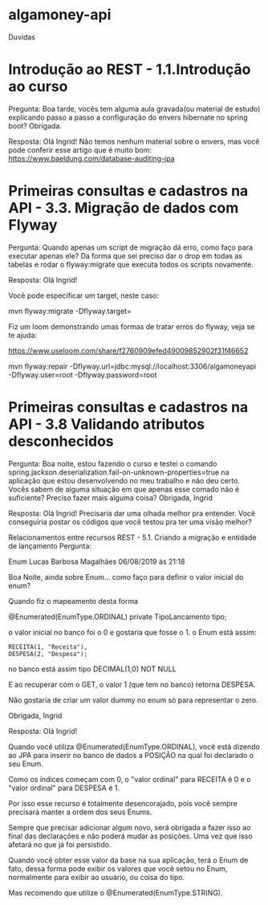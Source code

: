 # algamoney-api

Duvidas
# Introdução ao REST - 1.1.Introdução ao curso
Pregunta:
 Boa tarde, vocês tem alguma aula gravada(ou material de estudo) explicando passo a passo a configuração do envers hibernate no spring boot? Obrigada.

Resposta:
 Olá Ingrid!
 Não temos nenhum material sobre o envers, mas você pode conferir esse artigo que é muito bom:
 https://www.baeldung.com/database-auditing-jpa

# Primeiras consultas e cadastros na API - 3.3. Migração de dados com Flyway
Pergunta:
 Quando apenas um script de migração dá erro, como faço para executar apenas ele?
 Da forma que sei preciso dar o drop em todas as tabelas e rodar o flyway:migrate que executa todos os scripts novamente.

Resposta:
Olá Ingrid!

Você pode especificar um target, neste caso:

mvn flyway:migrate -Dflyway.target=<sua-versao>

Fiz um loom demonstrando umas formas de tratar erros do flyway, veja se te ajuda:

https://www.useloom.com/share/f2760909efed49009852902f31f46652

mvn flyway:repair -Dflyway.url=jdbc:mysql://localhost:3306/algamoneyapi -Dflyway.user=root -Dflyway.password=root 

# Primeiras consultas e cadastros na API -  3.8 Validando atributos desconhecidos

Pergunta:
 Boa noite, 
 estou fazendo o curso e testei o comando
 spring.jackson.deserialization.fail-on-unknown-properties=true
 na aplicação que estou desenvolvendo no meu trabalho e não deu certo.
 Vocês sabem de alguma situação em que apenas esse comado não é suficiente?
 Preciso fazer mais alguma coisa?
 Obrigada,
 Ingrid

Resposta:
 Olá Ingrid!
 Precisaria dar uma olhada melhor pra entender.
 Você conseguiria postar os códigos que você testou pra ter uma visão melhor?
 
 
Relacionamentos entre recursos REST - 5.1. Criando a migração e entidade de lançamento
Pergunta:  

Enum
Lucas Barbosa Magalhães 06/08/2019 às 21:18 

 Boa Noite, ainda sobre Enum... como faço para definir o valor inicial do enum? 

Quando fiz o mapeamento desta forma 

@Enumerated(EnumType.ORDINAL)
private TipoLancamento tipo;

o valor inicial no banco foi o 0 e gostaria que fosse o 1.
o Enum está assim:

	RECEITA(1, "Receita"),
	DESPESA(2, "Despesa");
	

no banco está assim
tipo DECIMAL(1,0) NOT NULL

E ao recuperar com o GET, o valor 1 (que tem no banco) retorna DESPESA.

Não gostaria de criar um valor dummy no enum só para representar o zero.

Obrigada,
Ingrid

Resposta:
Olá Ingrid!

Quando você utiliza @Enumerated(EnumType.ORDINAL), você está dizendo ao JPA para inserir no banco de dados a POSIÇÃO na qual foi declarado o seu Enum.

Como os índices começam com 0, o "valor ordinal" para RECEITA é 0 e o "valor ordinal" para DESPESA é 1.

Por isso esse recurso é totalmente desencorajado, pois você sempre precisará manter a ordem dos seus Enums.

Sempre que precisar adicionar algum novo, será obrigada a fazer isso ao final das declarações e não poderá mudar as posições. Uma vez que isso afetará no que já foi persistido.

Quando você obter esse valor da base na sua aplicação, terá o Enum de fato, dessa forma pode exibir os valores que você setou no Enum, normalmente para exibir ao usuário, ou coisa do tipo.

Mas recomendo que utilize o @Enumerated(EnumType.STRING).



